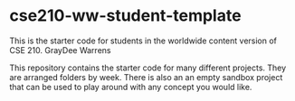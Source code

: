 # cse210-ww-student-template
This is the starter code for students in the worldwide content version of CSE 210.
GrayDee Warrens

This repository contains the starter code for many different projects. They are arranged folders by week. There is also an an empty sandbox project that can be used to play around with any concept you would like.
